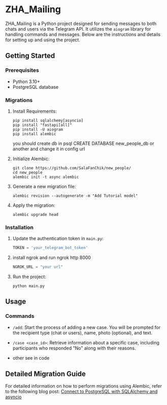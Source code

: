 # ZHA_Mailing

ZHA_Mailing is a Python project designed for sending messages to both chats and users via the Telegram API. It utilizes the `aiogram` library for handling commands and messages. Below are the instructions and details for setting up and using the project.

## Getting Started

### Prerequisites

- Python 3.10+
- PostgreSQL database

### Migrations



1. Install Requirements:

   ```
   pip install sqlalchemy[asyncio]
   pip install "fastapi[all]"
   pip install -U aiogram
   pip install alembic
   ```

   you should create db in psql 
   CREATE DATABASE new_people_db or another and change it in config url

2. Initialize Alembic:

   ```
   git clone https://github.com/SalaFanChik/new_people/
   cd new_people
   alembic init -t async alembic
   ```

3. Generate a new migration file:

   ```
   alembic revision --autogenerate -m "Add Tutorial model"
   ```

4. Apply the migration:

   ```
   alembic upgrade head
   ```


### Installation

1. Update the authentication token in `main.py`:

   ```python
   TOKEN = 'your_telegram_bot_token'
   ```

2. install ngrok and run ngrok http 8000

   ```python
   NGROK_URL = "your url"
   ```
3. Run the project:

   ```
   python main.py
   ```

## Usage

### Commands

- `/add`: Start the process of adding a new case. You will be prompted for the recipient type (chat or users), name, photo (optional), and text.

- `/case <case_id>`: Retrieve information about a specific case, including participants who responded "No" along with their reasons.

- other see in code 
## Detailed Migration Guide

For detailed information on how to perform migrations using Alembic, refer to the following blog post: [Connect to PostgreSQL with SQLAlchemy and asyncio](https://makimo.com/blog/connect-to-postgresql-with-sqlalchemy-and-asyncio/)
